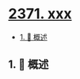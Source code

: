 # [2371. xxx](https://github.com/Tdahuyou/TNotes.leetcode/tree/main/notes/2371.%20xxx)

<!-- region:toc -->

- [1. 📝 概述](#1--概述)

<!-- endregion:toc -->

## 1. 📝 概述
